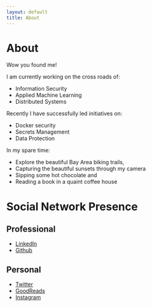 ```yaml
---
layout: default
title: About
---
```


# [](#header-1)About

Wow you found me! 

I am currently working on the cross roads of:
- Information Security
- Applied Machine Learning
- Distributed Systems

Recently I have successfully led initiatives on:
- Docker security
- Secrets Management 
- Data Protection

In my spare time:
- Explore the beautiful Bay Area biking trails, 
- Capturing the beautiful sunsets through my camera
- Sipping some hot chocolate and
- Reading a book in a quaint coffee house

# [](#header-1)Social Network Presence

## [](#header-2)Professional 
* [LinkedIn](https://www.linkedin.com/in/pushkardj/)
* [Github](https://github.com/PushkarJ)

## [](#header-2)Personal 
* [Twitter](https://twitter.com/PuDiJoglekar)
* [GoodReads](https://www.goodreads.com/user/show/62575989-pushkar-joglekar)
* [Instagram](https://www.instagram.com/pdjclicks/)


